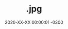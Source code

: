 ---
layout: post
title: ".jpg"
date: 2020-XX-XX 00:00:01 -0300
categories: [politica]
tags: [educacao,educação]
image: 
  thumbnail: assets/images/demer abduzido2.jpg
---